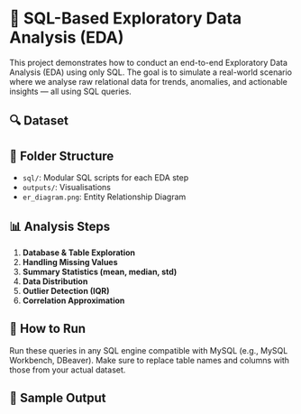 # 🧪 SQL-Based Exploratory Data Analysis (EDA)

This project demonstrates how to conduct an end-to-end Exploratory Data Analysis (EDA) using only SQL. The goal is to simulate a real-world scenario where we analyse raw relational data for trends, anomalies, and actionable insights — all using SQL queries.

## 🔍 Dataset
> 

## 📂 Folder Structure
- `sql/`: Modular SQL scripts for each EDA step
- `outputs/`: Visualisations
- `er_diagram.png`: Entity Relationship Diagram

## 📊 Analysis Steps

1. **Database & Table Exploration**
2. **Handling Missing Values**
3. **Summary Statistics (mean, median, std)**
4. **Data Distribution**
5. **Outlier Detection (IQR)**
6. **Correlation Approximation**

## 🚀 How to Run
Run these queries in any SQL engine compatible with MySQL (e.g., MySQL Workbench, DBeaver). Make sure to replace table names and columns with those from your actual dataset.

## 📌 Sample Output



